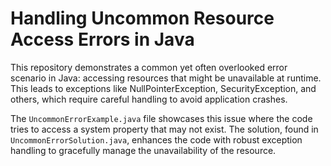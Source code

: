 # Handling Uncommon Resource Access Errors in Java

This repository demonstrates a common yet often overlooked error scenario in Java: accessing resources that might be unavailable at runtime. This leads to exceptions like NullPointerException, SecurityException, and others, which require careful handling to avoid application crashes.

The `UncommonErrorExample.java` file showcases this issue where the code tries to access a system property that may not exist.  The solution, found in `UncommonErrorSolution.java`, enhances the code with robust exception handling to gracefully manage the unavailability of the resource.